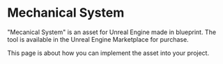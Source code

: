 # Mechanical System

"Mecanical System" is an asset for Unreal Engine made in blueprint. The tool is available in the Unreal Engine Marketplace for purchase.

This page is about how you can implement the asset into your project.
